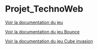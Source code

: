 # Projet_TechnoWeb

[Voir la documentation du jeu ](./squelette/README.md)

[Voir la documentation du jeu Bounce](./Bounce/README.md)

[Voir la documentation du jeu Cube invasion](./Survivor/ReadMe.md)

